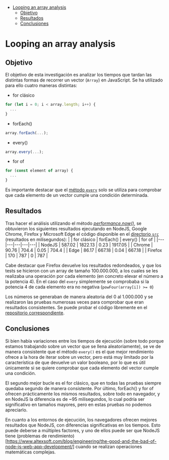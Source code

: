 - [Looping an array analysis](#looping-an-array-analysis)
  - [Objetivo](#objetivo)
  - [Resultados](#resultados)
  - [Conclusiones](#conclusiones)
# Looping an array analysis
## Objetivo
El objetivo de esta investigación es analizar los tiempos que tardan las distintas formas de recorrer un vector (`Array`) en JavaScript. Se ha utilizado para ello cuatro maneras distintas:
- for clásico
``` js
for (let i = 0; i < array.length; i++) {
  ...
}
```
- forEach()
``` js
array.forEach(...);
```
- every()
``` js
array.every(...);
```
- for of
``` js
for (const element of array) {
  ...
}
```
Es importante destacar que el [método `every`](https://developer.mozilla.org/es/docs/Web/JavaScript/Reference/Global_Objects/Array/every) solo se utiliza para comprobar que cada elemento de un vector cumple una condición determinada.
## Resultados
Tras hacer el análisis utilizando el método <i>[performance.now()](https://developer.mozilla.org/es/docs/Web/API/Performance/now)</i>, se obtuvieron los siguientes resultados ejecutando en NodeJS, Google Chrome, Firefox y Microsoft Edge el código disponible en el [directorio `src`](/src/for-loops-analysis.js) (resultados en milisegundos):
|   | for clásico | forEach()  | every()  | for of  |
|---|---|---|---|---|
| NodeJS  | 587.02  | 1822.13  | 0.23  | 1917.05  |
| Chrome  | 90.76  | 704.4  | 0.05  | 704.4  |
| Edge  | 86.17  | 667.18  | 0.04  | 667.18  |
| Firefox  | 170  | 787  | 0  | 787  |

Cabe destacar que Firefox devuelve los resultados redondeados, y que los tests se hicieron con un array de tamaño 100.000.000, a los cuales se les realizaba una operación por cada elemento (en concreto elevar el número a la potencia 4). En el caso del `every` simplemente se comprobaba si la potencia 4 de cada elemento era no negativa (`powFour(array[i]) >= 0`) 

Los números se generaban de manera aleatoria del 0 al 1.000.000 y se realizaron las pruebas numerosas veces para comprobar que eran resultados consistentes. Se puede probar el código libremente en el [repositorio correspondiente](https://github.com/alu0101230948/for-loops-analysis-js).

## Conclusiones
Si bien había variaciones entre los tiempos de ejecución (sobre todo porque estamos trabajando sobre un vector que se llena aleatoriamente), se ve de manera consistente que el método `every()` es el que mejor rendimiento ofrece a la hora de iterar sobre un vector, pero está muy limitado por la característica de que devuelve un valor booleano, por lo que es útil únicamente si se quiere comprobar que cada elemento del vector cumple una condición.

El segundo mejor bucle es el for clásico, que en todas las pruebas siempre quedaba segundo de manera consistente. Por último, forEach() y for of ofrecen prácticamente los mismos resultados, sobre todo en navegador, y en NodeJS la diferencia es de ~95 milisegundos, lo cual podría ser significativo en tamaños mayores, pero en estas pruebas no podemos apreciarlo. 

En cuanto a los entornos de ejecución, los navegadores ofrecen mejores resultados que NodeJS, con diferencias significativas en los tiempos. Esto puede deberse a múltiples factores, y uno de ellos puede ser que NodeJS tiene (problemas de rendimiento)[https://www.altexsoft.com/blog/engineering/the-good-and-the-bad-of-node-js-web-app-development/] cuando se realizan operaciones matemáticas complejas. 
